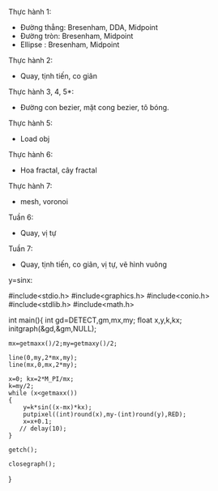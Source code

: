 Thực hành 1:
- Đường thẳng: Bresenham, DDA, Midpoint
- Đường tròn: Bresenham, Midpoint
- Ellipse : Bresenham, Midpoint

Thực hành 2:
- Quay, tịnh tiến, co giãn

Thực hành 3, 4, 5*:
- Đường con bezier, mặt cong bezier, tô bóng.

Thực hành 5:
- Load obj

Thực hành 6:
- Hoa fractal, cây fractal

Thực hành 7:
- mesh, voronoi


Tuần 6:
- Quay, vị tự

Tuần 7:
- Quay, tịnh tiến, co giãn, vị tự, vẽ hình vuông


y=sinx:

#include<stdio.h>
#include<graphics.h>
#include<conio.h>
#include<stdlib.h>
#include<math.h>

int main(){
    int gd=DETECT,gm,mx,my;
    float x,y,k,kx;
    initgraph(&gd,&gm,NULL);

    mx=getmaxx()/2;my=getmaxy()/2;

    line(0,my,2*mx,my);
    line(mx,0,mx,2*my);

    x=0; kx=2*M_PI/mx;
    k=my/2;
    while (x<getmaxx())
    {
        y=k*sin((x-mx)*kx);
        putpixel((int)round(x),my-(int)round(y),RED);
        x=x+0.1;
       // delay(10);
    }

    getch();

    closegraph();
}
